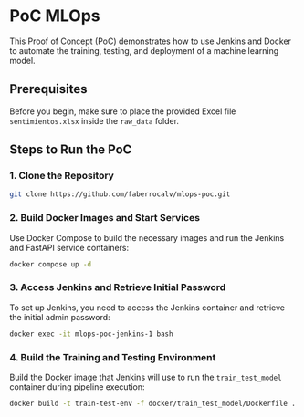 # PoC MLOps

This Proof of Concept (PoC) demonstrates how to use Jenkins and Docker to automate the training, testing, and deployment of a machine learning model.

## Prerequisites

Before you begin, make sure to place the provided Excel file `sentimientos.xlsx` inside the `raw_data` folder.

## Steps to Run the PoC

### 1. Clone the Repository

```bash
git clone https://github.com/faberrocalv/mlops-poc.git
```

### 2. Build Docker Images and Start Services

Use Docker Compose to build the necessary images and run the Jenkins and FastAPI service containers:

```bash
docker compose up -d
```

### 3. Access Jenkins and Retrieve Initial Password

To set up Jenkins, you need to access the Jenkins container and retrieve the initial admin password:

```bash
docker exec -it mlops-poc-jenkins-1 bash
```

### 4. Build the Training and Testing Environment

Build the Docker image that Jenkins will use to run the `train_test_model` container during pipeline execution:

```bash
docker build -t train-test-env -f docker/train_test_model/Dockerfile .
```
